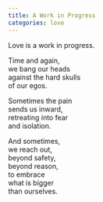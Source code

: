 ```yaml
---
title: A Work in Progress
categories: love
---
```


Love is a work in progress.

Time and again,  
we bang our heads  
against the hard skulls  
of our egos.

Sometimes the pain  
sends us inward,  
retreating into fear  
and isolation.

And sometimes,  
we reach out,  
beyond safety,  
beyond reason,  
to embrace  
what is bigger   
than ourselves.
